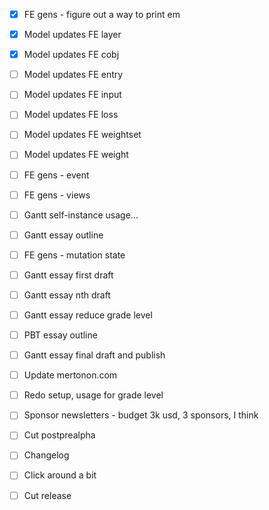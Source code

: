 - [x] FE gens - figure out a way to print em
- [x] Model updates FE layer
- [x] Model updates FE cobj

- [ ] Model updates FE entry
- [ ] Model updates FE input
- [ ] Model updates FE loss
- [ ] Model updates FE weightset
- [ ] Model updates FE weight

- [ ] FE gens - event
- [ ] FE gens - views
- [ ] Gantt self-instance usage...
- [ ] Gantt essay outline

- [ ] FE gens - mutation state
- [ ] Gantt essay first draft

- [ ] Gantt essay nth draft
- [ ] Gantt essay reduce grade level
- [ ] PBT essay outline

- [ ] Gantt essay final draft and publish
- [ ] Update mertonon.com
- [ ] Redo setup, usage for grade level
- [ ] Sponsor newsletters - budget 3k usd, 3 sponsors, I think
- [ ] Cut postprealpha

- [ ] Changelog
- [ ] Click around a bit
- [ ] Cut release
